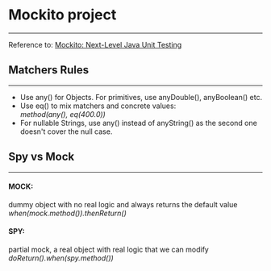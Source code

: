 <h1>Mockito project</h1>
<hr>
<p>Reference to: <a href = 'https://www.udemy.com/course/mockito3'>Mockito: Next-Level Java Unit Testing</a></p>
<h2>Matchers Rules</h2>
<hr>
<ul>
<li>Use any() for Objects. For primitives, use anyDouble(), anyBoolean() etc.</li>
<li>
Use eq() to mix matchers and concrete values:
<br><i>method(any(), eq(400.0))</i>
</li>
<li>
For nullable Strings, use any() instead of anyString() as the second one doesn't cover the null case.
</li>
</ul>
<h2>Spy vs Mock</h2>
<hr>
<h4>MOCK:</h4> 
dummy object with no real logic and always returns the default value
<br><i>when(mock.method()).thenReturn()</i>

<h4>SPY:</h4>
partial mock, a real object with real logic that we can modify
<br><i>doReturn().when(spy.method())</i>